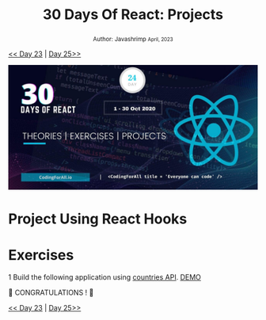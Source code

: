 <div align="center">
  <h1> 30 Days Of React: Projects</h1>

<sub>Author:
Javashrimp
<small> April, 2023</small>
</sub>

</div>

[<< Day 23](../23_Fetching_Data_Using_Hooks/23_fetching_data_using_hooks.md) | [Day 25>>](../25_Custom_Hooks/25_custom_hooks.md)

![30 Days of React banner](https://github.com/Asabeneh/30-Days-Of-React/blob/master/images/30_days_of_react_banner_day_24.jpg)

# Project Using React Hooks

# Exercises

1 Build the following application using [countries API](https://restcountries.eu/rest/v2/all).
[DEMO](https://www.30daysofreact.com/day-23/countries-data)

🎉 CONGRATULATIONS ! 🎉

[<< Day 23](../23_Fetching_Data_Using_Hooks/23_fetching_data_using_hooks.md) | [Day 25>>](../25_Custom_Hooks/25_custom_hooks.md)